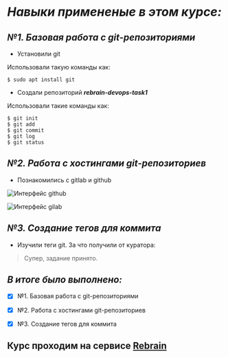 # *Навыки примененые в этом курсе:*

## *№1. Базовая работа с git-репозиториями*

- Установили git

Использовали такую команды как:
```
$ sudo apt install git
```

- Создали репозиторий ***rebrain-devops-task1***

Использовали такие команды как:
```
$ git init
$ git add
$ git commit
$ git log
$ git status
```

## *№2. Работа с хостингами git-репозиториев*

- Познакомились с gitlab и github

![Интерфейс github](https://lh3.googleusercontent.com/S3l1hpo0ss32ydr_vhHmjgul2ACD_0WVgg0hgnuCuQolnPD6ZAZxqKumeYWStjrZ47qckhn_2GjOyJl5I_g4nT_0Aw=w640-h400-e365-rj-sc0x00ffffff)

![Интерфейс gilab](https://selectel.ru/blog/wp-content/uploads/2020/10/PR14554-image16.png)

## *№3. Создание тегов для коммита*

- Изучили теги git. За что получили от куратора:
> Супер, задание принято.

## *В итоге было выполнено:*

- [x] №1. Базовая работа с git-репозиториями

- [x] №2. Работа с хостингами git-репозиториев

- [x] №3. Создание тегов для коммита

## Курс проходим на сервисе [Rebrain](rebrainme.com)


